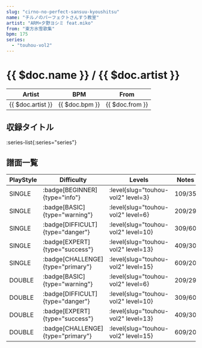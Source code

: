 ```yaml
---
slug: "cirno-no-perfect-sansuu-kyoushitsu"
name: "チルノのパーフェクトさんすう教室"
artist: "ARM+夕野ヨシミ feat.miko"
from: "東方氷雪歌集"
bpm: 175
series:
  - "touhou-vol2"
---
```


# {{ $doc.name }} / {{ $doc.artist }}

|Artist|BPM|From|
|------|---|----|
|{{ $doc.artist }}|{{ $doc.bpm }}|{{ $doc.from }}|

## 収録タイトル

:series-list{:series="series"}

## 譜面一覧

|PlayStyle|Difficulty|Levels|Notes|Movie|
|---------|----------|------|-----|-----|
|SINGLE| :badge[BEGINNER]{type="info"}|<div class="field is-grouped is-grouped-multiline"> :level{slug="touhou-vol2" level=3}</div>|109/35||
|SINGLE| :badge[BASIC]{type="warning"}|<div class="field is-grouped is-grouped-multiline"> :level{slug="touhou-vol2" level=6}</div>|209/29||
|SINGLE| :badge[DIFFICULT]{type="danger"}|<div class="field is-grouped is-grouped-multiline"> :level{slug="touhou-vol2" level=10}</div>|309/60||
|SINGLE| :badge[EXPERT]{type="success"}|<div class="field is-grouped is-grouped-multiline"> :level{slug="touhou-vol2" level=13}</div>|409/30||
|SINGLE| :badge[CHALLENGE]{type="primary"}|<div class="field is-grouped is-grouped-multiline"> :level{slug="touhou-vol2" level=15}</div>|609/20||
|DOUBLE| :badge[BASIC]{type="warning"}|<div class="field is-grouped is-grouped-multiline"> :level{slug="touhou-vol2" level=6}</div>|209/29||
|DOUBLE| :badge[DIFFICULT]{type="danger"}|<div class="field is-grouped is-grouped-multiline"> :level{slug="touhou-vol2" level=10}</div>|309/60||
|DOUBLE| :badge[EXPERT]{type="success"}|<div class="field is-grouped is-grouped-multiline"> :level{slug="touhou-vol2" level=13}</div>|409/30||
|DOUBLE| :badge[CHALLENGE]{type="primary"}|<div class="field is-grouped is-grouped-multiline"> :level{slug="touhou-vol2" level=15}</div>|609/20||
